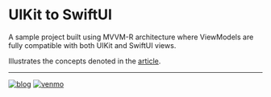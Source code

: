 # UIKit to SwiftUI

A sample project built using MVVM-R architecture where ViewModels are fully compatible with both UIKit and SwiftUI views.

Illustrates the concepts denoted in the [article](https://nalexn.github.io/uikit-switfui/?utm_source=github).


---

[![blog](https://img.shields.io/badge/blog-github-blue)](https://nalexn.github.io/?utm_source=nalexn_github) [![venmo](https://img.shields.io/badge/%F0%9F%8D%BA-Venmo-brightgreen)](https://venmo.com/nallexn)

